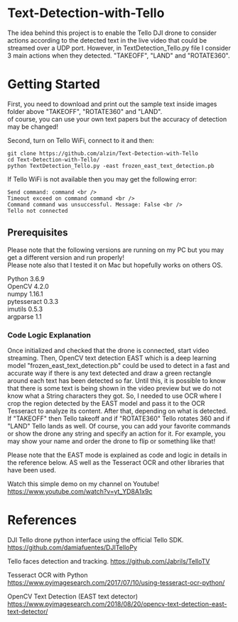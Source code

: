 # Text-Detection-with-Tello

The idea behind this project is to enable the Tello DJI drone to consider actions according to the detected text in the live video that could be streamed over a UDP port. However, in TextDetection_Tello.py file I consider 3 main actions when they detected. "TAKEOFF", "LAND" and "ROTATE360".

# Getting Started

First, you need to download and print out the sample text inside images folder above "TAKEOFF", "ROTATE360" and "LAND".<br/>
of course, you can use your own text papers but the accuracy of detection may be changed!

Second, turn on Tello WiFi, connect to it and then:

```
git clone https://github.com/alzin/Text-Detection-with-Tello
cd Text-Detection-with-Tello/
python TextDetection_Tello.py -east frozen_east_text_detection.pb 
```

If Tello WiFi is not available then you may get the following error:
```
Send command: command <br />
Timeout exceed on command command <br />
Command command was unsuccessful. Message: False <br />
Tello not connected
```

## Prerequisites

Please note that the following versions are running on my PC but you may get a different version and run properly!<br/>
Please note also that I tested it on Mac but hopefully works on others OS.

Python 3.6.9<br/>
OpenCV 4.2.0<br/>
numpy 1.16.1<br/>
pytesseract 0.3.3<br/>
imutils 0.5.3<br/>
argparse 1.1<br/>

### Code Logic Explanation

Once initialized and checked that the drone is connected, start video streaming. Then, OpenCV text detection EAST which is a deep learning model "frozen_east_text_detection.pb" could be used to detect in a fast and accurate way if there is any text detected and draw a green rectangle around each text has been detected so far. Until this, it is possible to know that there is some text is being shown in the video preview but we do not know what a String characters they got. So, I needed to use OCR where I crop  the region detected by the EAST model and pass it to the OCR Tesseract to analyze its content. After that, depending on what is detected. If "TAKEOFF" then Tello takeoff and if "ROTATE360" Tello rotates 360 and if "LAND" Tello lands as well. Of course, you can add your favorite commands or show the drone any string and specify an action for it. For example, you may show your name and order the drone to flip or something like that!

Please note that the EAST mode is explained as code and logic in details in the reference below. AS well as the Tesseract OCR and other libraries that have been used.</br>

Watch this simple demo on my channel on Youtube!
https://www.youtube.com/watch?v=yt_YD8A1x9c

# References

DJI Tello drone python interface using the official Tello SDK. https://github.com/damiafuentes/DJITelloPy <br/>

Tello faces detection and tracking. https://github.com/Jabrils/TelloTV <br/>

Tesseract OCR with Python https://www.pyimagesearch.com/2017/07/10/using-tesseract-ocr-python/

OpenCV Text Detection (EAST text detector) https://www.pyimagesearch.com/2018/08/20/opencv-text-detection-east-text-detector/

